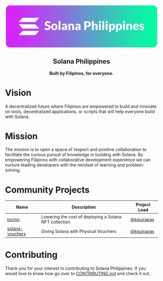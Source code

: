 ![Solana Philippines Banner](./solana-philippines-banner.png)

<div align="center">
	<h2>Solana Philippines</h2>
	<p>
		<strong>Built by Filipinos, for everyone.</strong>
	</p>
</div>

# Vision

A decentralized future where Filipinos are empowered to build and innovate on tools, decentralized applications, or scripts that will help everyone build with Solana.

# Mission

The mission is to open a space of respect and positive collaboration to facilitate the curious pursuit of knowledge in building with Solana. By empowering Filipinos with collaborative development experience we can nurture leading developers with the mindset of learning and problem-solving.

# Community Projects

| Name | Description | Project Lead |
|---|---|---|
| [tocino](https://github.com/solana-philippines/tocino) | Lowering the cost of deploying a Solana NFT collection | [@kquirapas](https://github.com/kquirapas) |
| [solana-vouchers](https://github.com/solana-philippines/solana-vouchers) | Giving Solana with Physical Vouchers | [@kquirapas](https://github.com/kquirapas) |

# Contributing

Thank you for your interest in contributing to Solana Philippines. If you would love to know how go over to [CONTRIBUTING.md](./CONTRIBUTING.md) and check it out.
